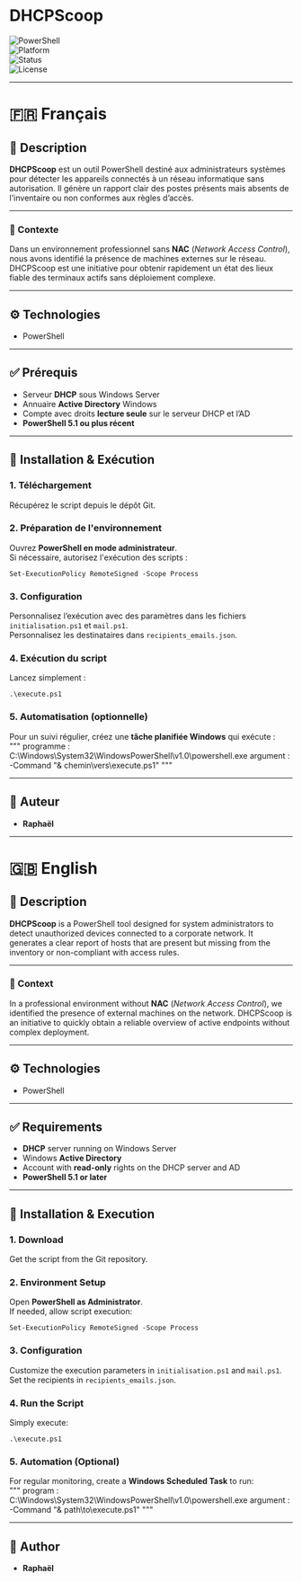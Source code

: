 # DHCPScoop

![PowerShell](https://img.shields.io/badge/PowerShell-0078d7?style=for-the-badge&logo=powershell&logoColor=white)  
![Platform](https://img.shields.io/badge/Platform-Windows%20Server-blue?style=for-the-badge)  
![Status](https://img.shields.io/badge/Status-Active-success?style=for-the-badge)  
![License](https://img.shields.io/badge/License-Private-lightgrey?style=for-the-badge)

---

# 🇫🇷 Français

## 📌 Description

**DHCPScoop** est un outil PowerShell destiné aux administrateurs systèmes pour détecter les appareils connectés à un réseau informatique sans autorisation. Il génère un rapport clair des postes présents mais absents de l'inventaire ou non conformes aux règles d’accès.

---

### 🎯 Contexte

Dans un environnement professionnel sans **NAC** (*Network Access Control*), nous avons identifié la présence de machines externes sur le réseau. DHCPScoop est une initiative pour obtenir rapidement un état des lieux fiable des terminaux actifs sans déploiement complexe.

---

## ⚙️ Technologies

- PowerShell

---

## ✅ Prérequis

- Serveur **DHCP** sous Windows Server  
- Annuaire **Active Directory** Windows  
- Compte avec droits **lecture seule** sur le serveur DHCP et l’AD  
- **PowerShell 5.1 ou plus récent**

---

## 🚀 Installation & Exécution

### 1. Téléchargement
Récupérez le script depuis le dépôt Git.  

### 2. Préparation de l'environnement
Ouvrez **PowerShell en mode administrateur**.  
Si nécessaire, autorisez l'exécution des scripts :  
```
Set-ExecutionPolicy RemoteSigned -Scope Process
```

### 3. Configuration
Personnalisez l’exécution avec des paramètres dans les fichiers `initialisation.ps1` et `mail.ps1`.  
Personnalisez les destinataires dans `recipients_emails.json`.

### 4. Exécution du script
Lancez simplement :  
```
.\execute.ps1
```

### 5. Automatisation (optionnelle)
Pour un suivi régulier, créez une **tâche planifiée Windows** qui exécute :  
"""
programme : C:\Windows\System32\WindowsPowerShell\v1.0\powershell.exe
argument : -Command "& chemin\vers\execute.ps1"
"""

---

## 👤 Auteur

- **Raphaël**

---

# 🇬🇧 English

## 📌 Description

**DHCPScoop** is a PowerShell tool designed for system administrators to detect unauthorized devices connected to a corporate network. It generates a clear report of hosts that are present but missing from the inventory or non-compliant with access rules.

---

### 🎯 Context

In a professional environment without **NAC** (*Network Access Control*), we identified the presence of external machines on the network. DHCPScoop is an initiative to quickly obtain a reliable overview of active endpoints without complex deployment.

---

## ⚙️ Technologies

- PowerShell

---

## ✅ Requirements

- **DHCP** server running on Windows Server  
- Windows **Active Directory**  
- Account with **read-only** rights on the DHCP server and AD  
- **PowerShell 5.1 or later**

---

## 🚀 Installation & Execution

### 1. Download
Get the script from the Git repository.  

### 2. Environment Setup
Open **PowerShell as Administrator**.  
If needed, allow script execution:  
```
Set-ExecutionPolicy RemoteSigned -Scope Process
```

### 3. Configuration
Customize the execution parameters in `initialisation.ps1` and `mail.ps1`.  
Set the recipients in `recipients_emails.json`.

### 4. Run the Script
Simply execute:  
```
.\execute.ps1
```

### 5. Automation (Optional)
For regular monitoring, create a **Windows Scheduled Task** to run:  
"""
program : C:\Windows\System32\WindowsPowerShell\v1.0\powershell.exe
argument : -Command "& path\to\execute.ps1"
"""

---

## 👤 Author

- **Raphaël**
